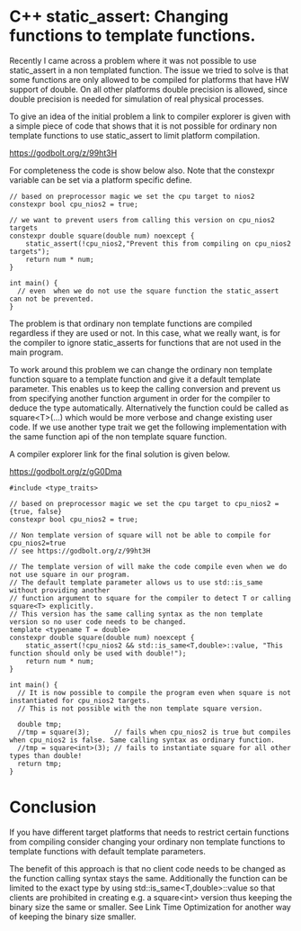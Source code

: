 # C++ static_assert: Changing functions to template functions. 
Recently I came across a problem where it was not possible to use static_assert in a non templated function.
The issue we tried to solve is that some functions are only allowed to be compiled for platforms that have HW support of double. 
On all other platforms double precision is allowed, since double precision is needed for simulation of real physical processes.

To give an idea of the initial problem a link to compiler explorer is given with a simple piece of code that shows that it is 
not possible for ordinary non template functions to use static_assert to limit platform compilation.

https://godbolt.org/z/99ht3H

For completeness the code is show below also. Note that the constexpr variable can be set via a platform specific define.
```
// based on preprocessor magic we set the cpu target to nios2
constexpr bool cpu_nios2 = true;

// we want to prevent users from calling this version on cpu_nios2 targets
constexpr double square(double num) noexcept {
    static_assert(!cpu_nios2,"Prevent this from compiling on cpu_nios2 targets");
    return num * num;
}

int main() {
  // even  when we do not use the square function the static_assert can not be prevented.
}
```

The problem is that ordinary non template functions are compiled regardless if they are used or not.
In this case, what we really want, is for the compiler to ignore static_asserts for functions that are not used in the main program.

To work around this problem we can change the ordinary non template function square to a template function and give it a default
template parameter.
This enables us to keep the calling conversion and prevent us from specifying another function argument in order for the compiler to
deduce the type automatically. Alternatively the function could be called as square\<T\>(...) which would be more verbose and change existing user code.
If we use another type trait we get the following implementation with the same function api of the non template square function.

A compiler explorer link for the final solution is given below.

https://godbolt.org/z/gG0Dma

```
#include <type_traits>

// based on preprocessor magic we set the cpu target to cpu_nios2 = {true, false}
constexpr bool cpu_nios2 = true;

// Non template version of square will not be able to compile for cpu_nios2=true
// see https://godbolt.org/z/99ht3H

// The template version of will make the code compile even when we do not use square in our program.
// The default template parameter allows us to use std::is_same without providing another 
// function argument to square for the compiler to detect T or calling square<T> explicitly. 
// This version has the same calling syntax as the non template version so no user code needs to be changed.  
template <typename T = double>
constexpr double square(double num) noexcept {
    static_assert(!cpu_nios2 && std::is_same<T,double>::value, "This function should only be used with double!");
    return num * num;
}

int main() {
  // It is now possible to compile the program even when square is not instantiated for cpu_nios2 targets. 
  // This is not possible with the non template square version.
  
  double tmp;
  //tmp = square(3);      // fails when cpu_nios2 is true but compiles when cpu_nios2 is false. Same calling syntax as ordinary function.
  //tmp = square<int>(3); // fails to instantiate square for all other types than double!
  return tmp;
}
```

# Conclusion
If you have different target platforms that needs to restrict certain functions from compiling consider changing your
ordinary non template functions to template functions with default template parameters.

The benefit of this approach is that no client code needs to be changed as the function calling syntax stays the same.
Additionally the function can be limited to the exact type by using std::is_same<T,double>::value so that clients are
prohibited in creating e.g. a square\<int\> version thus keeping the binary size the same or smaller. See Link Time Optimization for another way of keeping the binary size smaller.

